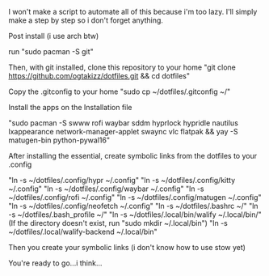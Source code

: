 I won't make a script to automate all of this because i'm too lazy. I'll simply make a step by step so i don't forget anything.

Post install (i use arch btw)

run "sudo pacman -S git"

Then, with git installed, clone this repository to your home
"git clone https://github.com/ogtakizz/dotfiles.git && cd dotfiles"

Copy the .gitconfig to your home
"sudo cp ~/dotfiles/.gitconfig ~/"

Install the apps on the Installation file

"sudo pacman -S swww rofi waybar sddm hyprlock hypridle nautilus lxappearance network-manager-applet swaync vlc flatpak && yay -S matugen-bin python-pywal16"

After installing the essential, create symbolic links from the dotfiles to your .config

"ln -s ~/dotfiles/.config/hypr ~/.config"
"ln -s ~/dotfiles/.config/kitty ~/.config"
"ln -s ~/dotfiles/.config/waybar ~/.config"
"ln -s ~/dotfiles/.config/rofi ~/.config"
"ln -s ~/dotfiles/.config/matugen ~/.config"
"ln -s ~/dotfiles/.config/neofetch ~/.config"
"ln -s ~/dotfiles/.bashrc ~/"
"ln -s ~/dotfiles/.bash_profile ~/"
"ln -s ~/dotfiles/.local/bin/walify ~/.local/bin/" (If the directory doesn't exist, run "sudo mkdir ~/.local/bin")
"ln -s ~/dotfiles/.local/walify-backend ~/.local/bin"


Then you create your symbolic links (i don't know how to use stow yet)

You're ready to go...i think...
